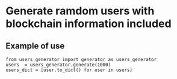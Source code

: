 # Generate ramdom users with blockchain information included

## Example of use

```
from users_generator import generator as users_generator
users  = users_generator.generate(1000)
users_dict = [user.to_dict() for user in users]
```
